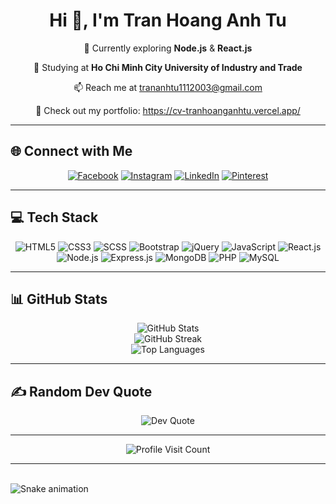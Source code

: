<h1 align="center">Hi 👋, I'm Tran Hoang Anh Tu</h1>
<p align="center">🌱 Currently exploring <strong>Node.js</strong> & <strong>React.js</strong></p>
<p align="center">🔭 Studying at <strong>Ho Chi Minh City University of Industry and Trade</strong></p>
<p align="center">📫 Reach me at <a href="mailto:trananhtu1112003@gmail.com">trananhtu1112003@gmail.com</a></p>
<p align="center">💼 Check out my portfolio: <a href="https://cv-tranhoanganhtu.vercel.app/">https://cv-tranhoanganhtu.vercel.app/</a></p>

---

## 🌐 Connect with Me
<div align="center">
  <a href="https://facebook.com/trhgatu"><img src="https://img.shields.io/badge/Facebook-%231877F2.svg?style=for-the-badge&logo=Facebook&logoColor=white" alt="Facebook"/></a>
  <a href="https://instagram.com/th_atu"><img src="https://img.shields.io/badge/Instagram-%23E4405F.svg?style=for-the-badge&logo=Instagram&logoColor=white" alt="Instagram"/></a>
  <a href="https://linkedin.com/in/tranhoanganhtu"><img src="https://img.shields.io/badge/LinkedIn-%230077B5.svg?style=for-the-badge&logo=linkedin&logoColor=white" alt="LinkedIn"/></a>
  <a href="https://pinterest.com/trhgatu"><img src="https://img.shields.io/badge/Pinterest-%23E60023.svg?style=for-the-badge&logo=Pinterest&logoColor=white" alt="Pinterest"/></a>
</div>

---

## 💻 Tech Stack
<div align="center">
  <img src="https://img.shields.io/badge/HTML5-%23E34F26.svg?style=for-the-badge&logo=html5&logoColor=white" alt="HTML5"/>
  <img src="https://img.shields.io/badge/CSS3-%231572B6.svg?style=for-the-badge&logo=css3&logoColor=white" alt="CSS3"/>
  <img src="https://img.shields.io/badge/SCSS-%23CC6699.svg?style=for-the-badge&logo=sass&logoColor=white" alt="SCSS"/>
  <img src="https://img.shields.io/badge/Bootstrap-%238511FA.svg?style=for-the-badge&logo=bootstrap&logoColor=white" alt="Bootstrap"/>
  <img src="https://img.shields.io/badge/jQuery-%230769AD.svg?style=for-the-badge&logo=jquery&logoColor=white" alt="jQuery"/>
  <img src="https://img.shields.io/badge/JavaScript-%23323330.svg?style=for-the-badge&logo=javascript&logoColor=%23F7DF1E" alt="JavaScript"/>
  <img src="https://img.shields.io/badge/React.js-%2361DAFB?style=for-the-badge&logo=react&logoColor=white" alt="React.js"/>
  <img src="https://img.shields.io/badge/Node.js-%236DA55F?style=for-the-badge&logo=node.js&logoColor=white" alt="Node.js"/>
  <img src="https://img.shields.io/badge/Express.js-%23404d59.svg?style=for-the-badge&logo=express&logoColor=%2361DAFB" alt="Express.js"/>
  <img src="https://img.shields.io/badge/MongoDB-%234ea94b.svg?style=for-the-badge&logo=mongodb&logoColor=white" alt="MongoDB"/>
  <img src="https://img.shields.io/badge/PHP-%23777BB4.svg?style=for-the-badge&logo=php&logoColor=white" alt="PHP"/>
  <img src="https://img.shields.io/badge/MySQL-%234479A1.svg?style=for-the-badge&logo=mysql&logoColor=white" alt="MySQL"/>
</div>

---

## 📊 GitHub Stats
<div align="center">
  <img src="https://github-readme-stats.vercel.app/api?username=trhgatu&theme=dark&hide_border=false&include_all_commits=true&count_private=true" alt="GitHub Stats"/>
  <br/>
  <img src="https://github-readme-streak-stats.herokuapp.com/?user=trhgatu&theme=dark&hide_border=false" alt="GitHub Streak"/>
  <br/>
  <img src="https://github-readme-stats.vercel.app/api/top-langs/?username=trhgatu&theme=dark&hide_border=false&include_all_commits=true&count_private=true&layout=compact" alt="Top Languages"/>
</div>

---

## ✍️ Random Dev Quote
<div align="center">
  <img src="https://quotes-github-readme.vercel.app/api?type=vertical&theme=tokyonight" alt="Dev Quote"/>
</div>

---

<div align="center">
  <img src="https://visitcount.itsvg.in/api?id=trhgatu&icon=5&color=13" alt="Profile Visit Count"/>
</div>

---
<br clear="both">

<img src="https://raw.githubusercontent.com/maurodesouza/maurodesouza/output/snake.svg" alt="Snake animation" />
